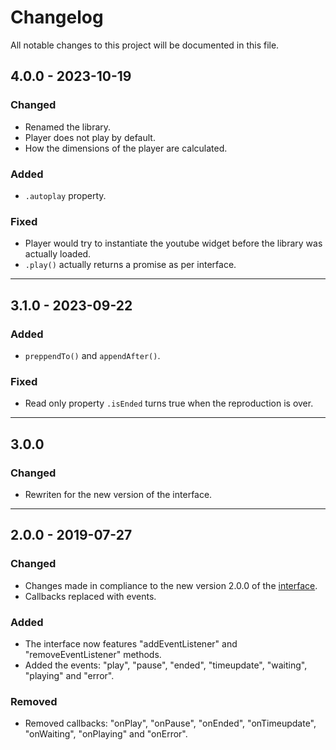 # Changelog

All notable changes to this project will be documented in this file.


## 4.0.0 - 2023-10-19

### Changed
- Renamed the library.
- Player does not play by default.
- How the dimensions of the player are calculated.

### Added
- `.autoplay` property.

### Fixed
- Player would try to instantiate the youtube widget before the library was actually loaded.
- `.play()` actually returns a promise as per interface.

---

## 3.1.0 - 2023-09-22
### Added
- `preppendTo()` and `appendAfter()`.

### Fixed
- Read only property `.isEnded` turns true when the reproduction is over.

---

## 3.0.0
### Changed
- Rewriten for the new version of the interface.

---

## 2.0.0 - 2019-07-27
### Changed

- Changes made in compliance to the new version 2.0.0 of the [interface](https://github.com/adinan-cenci/js-multimedia-player-interface).
- Callbacks replaced with events.

### Added
- The interface now features "addEventListener" and "removeEventListener" methods.
- Added the events: "play", "pause", "ended", "timeupdate", "waiting", "playing" and "error".

### Removed
- Removed callbacks: "onPlay", "onPause", "onEnded", "onTimeupdate", "onWaiting", "onPlaying" and "onError".